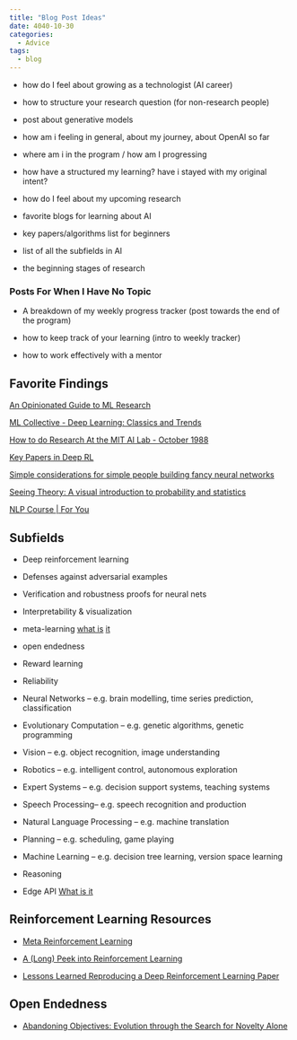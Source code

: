 ```yaml
---
title: "Blog Post Ideas"
date: 4040-10-30
categories:
  - Advice
tags:
  - blog
---
```


- how do I feel about growing as a technologist (AI career)

- how to structure your research question (for non-research people)

- post about generative models

- how am i feeling in general, about my journey, about OpenAI so far

- where am i in the program / how am I progressing

- how have a structured my learning? have i stayed with my original intent?

- how do I feel about my upcoming research

- favorite blogs for learning about AI

- key papers/algorithms list for beginners

- list of all the subfields in AI

- the beginning stages of research

### Posts For When I Have No Topic

- A breakdown of my weekly progress tracker (post towards the end of the program)

- how to keep track of your learning (intro to weekly tracker)

- how to work effectively with a mentor

## Favorite Findings

[An Opinionated Guide to ML Research](http://joschu.net/blog/opinionated-guide-ml-research.html)

[ML Collective - Deep Learning: Classics and Trends](http://mlcollective.org/dlct/)

[How to do Research At the MIT AI Lab - October 1988](https://dspace.mit.edu/bitstream/handle/1721.1/41487/AI_WP_316.pdf?sequence=4&isAllowed=y)

[Key Papers in Deep RL](https://spinningup.openai.com/en/latest/spinningup/keypapers.html)

[Simple considerations for simple people building fancy neural networks](https://medium.com/huggingface/simple-considerations-for-simple-people-building-fancy-neural-networks-7abc3c0f0bd7)

[Seeing Theory: A visual introduction to probability and statistics](https://seeing-theory.brown.edu/index.html#firstPage)

[NLP Course | For You](https://lena-voita.github.io/nlp_course.html)

## Subfields

- Deep reinforcement learning

- Defenses against adversarial examples

- Verification and robustness proofs for neural nets

- Interpretability & visualization

- meta-learning [what is](https://www.unite.ai/what-is-meta-learning/) [it](https://medium.com/huggingface/from-zero-to-research-an-introduction-to-meta-learning-8e16e677f78a)

- open endedness

- Reward learning

- Reliability

- Neural Networks – e.g. brain modelling, time series prediction, classification

- Evolutionary Computation – e.g. genetic algorithms, genetic programming

- Vision – e.g. object recognition, image understanding

- Robotics – e.g. intelligent control, autonomous exploration

- Expert Systems – e.g. decision support systems, teaching systems

- Speech Processing– e.g. speech recognition and production

- Natural Language Processing – e.g. machine translation

- Planning – e.g. scheduling, game playing

- Machine Learning – e.g. decision tree learning, version space learning

- Reasoning

- Edge API [What is it](https://www.unite.ai/what-is-edge-ai/)

## Reinforcement Learning Resources

- [Meta Reinforcement Learning](https://lilianweng.github.io/lil-log/2019/06/23/meta-reinforcement-learning.html)

- [A (Long) Peek into Reinforcement Learning](https://lilianweng.github.io/lil-log/2018/02/19/a-long-peek-into-reinforcement-learning.html)

- [Lessons Learned Reproducing a Deep Reinforcement Learning Paper](http://amid.fish/reproducing-deep-rl)

## Open Endedness

- [Abandoning Objectives: Evolution through the Search for Novelty Alone](http://eplex.cs.ucf.edu/papers/lehman_ecj11.pdf)
